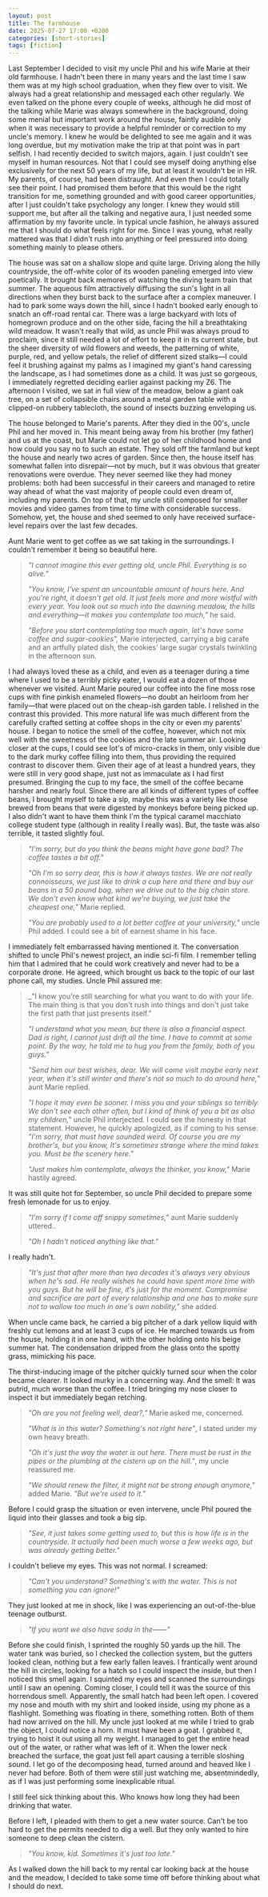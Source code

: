 ```yaml
---
layout: post
title: The farmhouse
date: 2025-07-27 17:00 +0200
categories: [short-stories]
tags: [fiction]
---
```


Last September I decided to visit my uncle Phil and his wife Marie at their old farmhouse. I hadn't been there in many years and the last time I saw them was at my high school graduation, when they flew over to visit. We always had a great relationship and messaged each other regularly. We even talked on the phone every couple of weeks, although he did most of the talking while Marie was always somewhere in the background, doing some menial but important work around the house, faintly audible only when it was necessary to provide a helpful reminder or correction to my uncle's memory. I knew he would be delighted to see me again and it was long overdue, but my motivation make the trip at that point was in part selfish. I had recently decided to switch majors, again. I just couldn't see myself in human resources. Not that I could see myself doing anything else exclusively for the next 50 years of my life, but at least it wouldn't be in HR. My parents, of course, had been distraught. And even then I could totally see their point. I had promised them before that this would be the right transition for me, something grounded and with good career opportunities, after I just couldn't take psychology any longer. I knew they would still support me, but after all the talking and negative aura, I just needed some affirmation by my favorite uncle. In typical uncle fashion, he always assured me that I should do what feels right for me. Since I was young, what really mattered was that I didn't rush into anything or feel pressured into doing something mainly to please others. 

The house was sat on a shallow slope and quite large. Driving along the hilly countryside, the off-white color of its wooden paneling emerged into view poetically. It brought back memores of watching the diving team train that summer. The aqueous film attractively diffusing the sun's light in all directions when they burst back to the surface after a complex maneuver. I had to park some ways down the hill, since I hadn't booked early enough to snatch an off-road rental car. There was a large backyard with lots of homegrown produce and on the other side, facing the hill a breathtaking wild meadow. It wasn't really that wild, as uncle Phil was always proud to proclaim, since it still needed a lot of effort to keep it in its current state, but the sheer diversity of wild flowers and weeds, the patterning of white, purple, red, and yellow petals, the relief of different sized stalks—I could feel it brushing against my palms as I imagined my giant's hand caressing the landscape, as I had sometimes done as a child. It was just so gorgeous, I immediately regretted deciding earlier against packing my Z6. The afternoon I visited, we sat in full view of the meadow, below a giant oak tree, on a set of collapsible chairs around a metal garden table with a clipped-on rubbery tablecloth, the sound of insects buzzing enveloping us.

The house belonged to Marie's parents. After they died in the 00's, uncle Phil and her moved in. This meant being away from his brother (my father) and us at the coast, but Marie could not let go of her childhood home and how could you say no to such an estate. They sold off the farmland but kept the house and nearly two acres of garden.  Since then, the house itself has somewhat fallen into disrepair—not by much, but it was obvious that greater renovations were overdue. They never seemed like they had money problems: both had been successful in their careers and managed to retire way ahead of what the vast majority of people could even dream of, including my parents. On top of that, my uncle still composed for smaller movies and video games from time to time with considerable success. Somehow, yet, the house and shed seemed to only have received surface-level repairs over the last few decades.

Aunt Marie went to get coffee as we sat taking in the surroundings. I couldn't remember it being so beautiful here.

>
> _"I cannot imagine this ever getting old, uncle Phil. Everything is so alive."_
>
> _"You know, I've spent an uncountable amount of hours here. And you're right, it doesn't get old. It just feels more and more wistful with every year. You look out so much into the dawning meadow, the hills and everything—it makes you contemplate too much,"_ he said.
>
> _"Before you start contemplating too much again, let's have some coffee and sugar-cookies",_ Marie interjected, carrying a big carafe and an artfully plated dish, the cookies' large sugar crystals twinkling in the afternoon sun.

I had always loved these as a child, and even as a teenager during a time where I used to be a terribly picky eater, I would eat a dozen of those whenever we visited. Aunt Marie poured our coffee into the fine moss rose cups with fine pinkish enameled flowers—no doubt an heirloom from her family—that were placed out on the cheap-ish garden table. I relished in the contrast this provided. This more natural life was much different from the carefully crafted setting at coffee shops in the city or even my parents' house. I began to notice the smell of the coffee, however, which not mix well with the sweetness of the cookies and the late summer air. Looking closer at the cups, I could see lot's of micro-cracks in them, only visible due to the dark murky coffee filling into them, thus providing the required contrast to discover them. Given their age of at least a hundred years, they were still in very good shape, just not as immaculate as I had first presumed. Bringing the cup to my face, the smell of the coffee became harsher and nearly foul. Since there are all kinds of different types of coffee beans, I brought myself to take a sip, maybe this was a variety like those brewed from beans that were digested by monkeys before being picked up. I also didn't want to have them think I'm the typical caramel macchiato college student type (although in reality I really was). But, the taste was also terrible, it tasted slightly foul.

> _"I'm sorry, but do you think the beans might have gone bad? The coffee tastes a bit off."_
>
> _"Oh I'm so sorry dear, this is how it always tastes. We are not really connoisseurs, we just like to drink a cup here and there and buy our beans in a 50 pound bag, when we drive out to the big chain store. We don't even know what kind we're buying, we just take the cheapest one,"_ Marie replied.
>
> _"You are probably used to a lot better coffee at your university,"_ uncle Phil added. I could see a bit of earnest shame in his face.

I immediately felt embarrassed having mentioned it. The conversation shifted to uncle Phil's newest project, an indie sci-fi film. I remember telling him that I admired that he could work creatively and never had to be a corporate drone. He agreed, which brought us back to the topic of our last phone call, my studies. Uncle Phil assured me:

> _"I know you're still searching for what you want to do with your life. The main thing is that you don't rush into things and don't just take the first path that just presents itself."
>
> _"I understand what you mean, but there is also a financial aspect. Dad is right, I cannot just drift all the time. I have to commit at some point. By the way, he told me to hug you from the family, both of you guys."_
>
> _"Send him our best wishes, dear. We will come visit maybe early next year, when it's still winter and there's not so much to do around here,"_ aunt Marie replied.
>
> _"I hope it may even be sooner. I miss you and your siblings so terribly. We don't see each other often, but I kind of think of you a bit as also my children,"_ uncle Phil interjected. I could see the honesty in that statement. However, he quickly apologized, as if coming to his sense:
> _"I'm sorry, that must have sounded weird. Of course you are my brother's, but you know, It's sometimes strange where the mind takes you. Must be the scenery here."_
>
> _"Just makes him contemplate, always the thinker, you know,"_ Marie hastily agreed.

It was still quite hot for September, so uncle Phil decided to prepare some fresh lemonade for us to enjoy. 

> _"I'm sorry if I come off snippy sometimes,"_ aunt Marie suddenly uttered..
>
> _"Oh I hadn't noticed anything like that."_

I really hadn't. 

> _"It's just that after more than two decades it's always very obvious when he's sad. He really wishes he could have spent more time with you guys. But he will be fine, it's just for the moment. Compromise and sacrifice are part of every relationship and one has to make sure not to wallow too much in one's own nobility,"_ she added.

When uncle came back, he carried a big pitcher of a dark yellow liquid with freshly cut lemons and at least 3 cups of ice. He marched towards us from the house, holding it in one hand, with the other holding onto his beige summer hat. The condensation dripped from the glass onto the spotty grass, mimicking his pace.

The thirst-inducing image of the pitcher quickly turned sour when the color became clearer. It looked murky in a concerning way. And the smell: It was putrid, much worse than the coffee. I tried bringing my nose closer to inspect it but immediately began retching.

> _"Oh are you not feeling well, dear?,"_ Marie asked me, concerned.
>
> _"What is in this water? Something's not right here"_, I stated under my own heavy breath.
>
> _"Oh it's just the way the water is out here. There must be rust in the pipes or the plumbing at the cistern up on the hill."_, my uncle reassured me.
>
> _"We should renew the filter, it might not be strong enough anymore,"_ added Marie.
> _"But we're used to it."_

Before I could grasp the situation or even intervene, uncle Phil poured the liquid into their glasses and took a big sip.

> _"See, it just takes some getting used to, but this is how life is in the countryside. It actually had been much worse a few weeks ago, but was already getting better."_

I couldn't believe my eyes. This was not normal. I screamed:

> _"Can't you understand? Something's with the water. This is not something you can ignore!"_

They just looked at me in shock, like I was experiencing an out-of-the-blue teenage outburst.

> _"If you want we also have soda in the——"_

Before she could finish, I sprinted the roughly 50 yards up the hill. The water tank was buried, so I checked the collection system, but the gutters looked clean, nothing but a few early fallen leaves. I frantically went around the hill in circles, looking for a hatch so I could inspect the inside, but then I noticed this smell again. I squinted my eyes and scanned the surroundings until I saw an opening. Coming closer, I could tell it was the source of this horrendous smell. Apparently, the small hatch had been left open. I covered my nose and mouth with my shirt and looked inside, using my phone as a flashlight. Something was floating in there, something rotten. Both of them had now arrived on the hill. My uncle just looked at me while I tried to grab the object, I could notice a horn. It must have been a goat. I grabbed it, trying to hoist it out using all my weight. I managed to get the entire head out of the water, or rather what was left of it. When the lower neck breached the surface, the goat just fell apart causing a terrible sloshing sound. I let go of the decomposing head, turned around and heaved like I never had before. Both of them were still just watching me, absentmindedly, as if I was just performing some inexplicable ritual.

I still feel sick thinking about this. Who knows how long they had been drinking that water.

Before I left, I pleaded with them to get a new water source. Can't be too hard to get the permits needed to dig a well. But they only wanted to hire someone to deep clean the cistern.

> _"You know, kid. Sometimes it's just too late."_
> 

As I walked down the hill back to my rental car looking back at the house and the meadow, I decided to take some time off before thinking about what I should do next.
